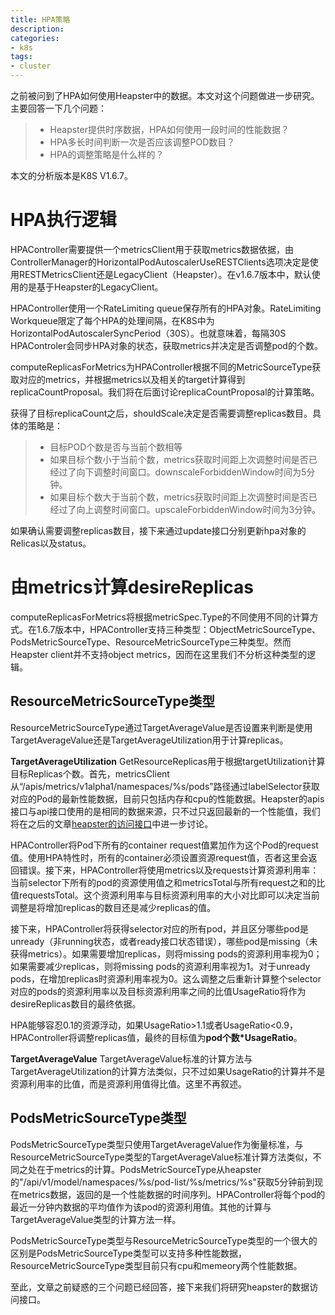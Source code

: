 ```yaml
---
title: HPA策略
description: 
categories:
- k8s
tags:
- cluster
---
```


之前被问到了HPA如何使用Heapster中的数据。本文对这个问题做进一步研究。主要回答一下几个问题：
>- Heapster提供时序数据，HPA如何使用一段时间的性能数据？
>- HPA多长时间判断一次是否应该调整POD数目？
>- HPA的调整策略是什么样的？

本文的分析版本是K8S V1.6.7。

# HPA执行逻辑
HPAController需要提供一个metricsClient用于获取metrics数据依据，由ControllerManager的HorizontalPodAutoscalerUseRESTClients选项决定是使用RESTMetricsClient还是LegacyClient（Heapster）。在v1.6.7版本中，默认使用的是基于Heapster的LegacyClient。

HPAController使用一个RateLimiting queue保存所有的HPA对象。RateLimiting Workqueue限定了每个HPA的处理间隔，在K8S中为HorizontalPodAutoscalerSyncPeriod（30S）。也就意味着，每隔30S HPAControler会同步HPA对象的状态，获取metrics并决定是否调整pod的个数。

computeReplicasForMetrics为HPAController根据不同的MetricSourceType获取对应的metrics，并根据metrics以及相关的target计算得到replicaCountProposal。我们将在后面讨论replicaCountProposal的计算策略。

获得了目标replicaCount之后，shouldScale决定是否需要调整replicas数目。具体的策略是：
>- 目标POD个数是否与当前个数相等
>- 如果目标个数小于当前个数，metrics获取时间距上次调整时间是否已经过了向下调整时间窗口。downscaleForbiddenWindow时间为5分钟。
>- 如果目标个数大于当前个数，metrics获取时间距上次调整时间是否已经过了向上调整时间窗口。upscaleForbiddenWindow时间为3分钟。

如果确认需要调整replicas数目，接下来通过update接口分别更新hpa对象的Relicas以及status。

# 由metrics计算desireReplicas
computeReplicasForMetrics将根据metricSpec.Type的不同使用不同的计算方式。在1.6.7版本中，HPAController支持三种类型：ObjectMetricSourceType、PodsMetricSourceType、ResourceMetricSourceType三种类型。然而Heapster client并不支持object metrics，因而在这里我们不分析这种类型的逻辑。

## ResourceMetricSourceType类型
ResourceMetricSourceType通过TargetAverageValue是否设置来判断是使用TargetAverageValue还是TargetAverageUtilization用于计算replicas。

**TargetAverageUtilization**
GetResourceReplicas用于根据targetUtilization计算目标Replicas个数。首先，metricsClient从“/apis/metrics/v1alpha1/namespaces/%s/pods”路径通过labelSelector获取对应的Pod的最新性能数据，目前只包括内存和cpu的性能数据。Heapster的apis接口与api接口使用的是相同的数据来源，只不过只返回最新的一个性能值，我们将在之后的文章[heapster的访问接口](https://larryck.github.io/k8s/2018/05/13/Heapster访问接口/)中进一步讨论。

HPAController将Pod下所有的container request值累加作为这个Pod的request值。使用HPA特性时，所有的container必须设置资源request值，否者这里会返回错误。接下来，HPAController将使用metrics以及requests计算资源利用率：当前selector下所有的pod的资源使用值之和metricsTotal与所有request之和的比值requestsTotal。这个资源利用率与目标资源利用率的大小对比即可以决定当前调整是将增加replicas的数目还是减少replicas的值。

接下来，HPAController将获得selector对应的所有pod，并且区分哪些pod是unready（非running状态，或者ready接口状态错误），哪些pod是missing（未获得metrics）。如果需要增加replicas，则将missing pods的资源利用率视为0；如果需要减少replicas，则将missing pods的资源利用率视为1。对于unready pods，在增加replicas时资源利用率视为0。这么调整之后重新计算整个selector对应的pods的资源利用率以及目标资源利用率之间的比值UsageRatio将作为desireReplicas数目的最终依据。

HPA能够容忍0.1的资源浮动，如果UsageRatio>1.1或者UsageRatio<0.9，HPAController将调整replicas值，最终的目标值为**pod个数*UsageRatio**。

**TargetAverageValue**
TargetAverageValue标准的计算方法与TargetAverageUtilization的计算方法类似，只不过如果UsageRatio的计算并不是资源利用率的比值，而是资源利用值得比值。这里不再叙述。

## PodsMetricSourceType类型
PodsMetricSourceType类型只使用TargetAverageValue作为衡量标准，与ResourceMetricSourceType类型的TargetAverageValue标准计算方法类似，不同之处在于metrics的计算。PodsMetricSourceType从heapster的"/api/v1/model/namespaces/%s/pod-list/%s/metrics/%s"获取5分钟前到现在metrics数据，返回的是一个性能数据的时间序列。HPAController将每个pod的最近一分钟内数据的平均值作为该pod的资源利用值。其他的计算与TargetAverageValue类型的计算方法一样。

PodsMetricSourceType类型与ResourceMetricSourceType类型的一个很大的区别是PodsMetricSourceType类型可以支持多种性能数据，ResourceMetricSourceType类型目前只有cpu和memeory两个性能数据。

至此，文章之前疑惑的三个问题已经回答，接下来我们将研究heapster的数据访问接口。



